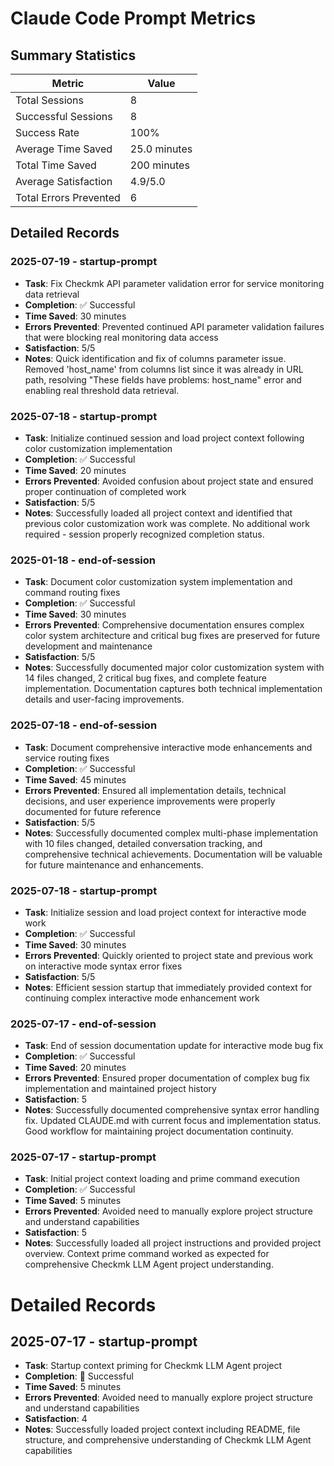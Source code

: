 # Claude Code Prompt Metrics

## Summary Statistics

| Metric | Value |
|--------|-------|
| Total Sessions | 8 |
| Successful Sessions | 8 |
| Success Rate | 100% |
| Average Time Saved | 25.0 minutes |
| Total Time Saved | 200 minutes |
| Average Satisfaction | 4.9/5.0 |
| Total Errors Prevented | 6 |

## Detailed Records

### 2025-07-19 - startup-prompt

- **Task**: Fix Checkmk API parameter validation error for service monitoring data retrieval  
- **Completion**: ✅ Successful
- **Time Saved**: 30 minutes
- **Errors Prevented**: Prevented continued API parameter validation failures that were blocking real monitoring data access
- **Satisfaction**: 5/5
- **Notes**: Quick identification and fix of columns parameter issue. Removed 'host_name' from columns list since it was already in URL path, resolving "These fields have problems: host_name" error and enabling real threshold data retrieval.

### 2025-07-18 - startup-prompt

- **Task**: Initialize continued session and load project context following color customization implementation
- **Completion**: ✅ Successful
- **Time Saved**: 20 minutes
- **Errors Prevented**: Avoided confusion about project state and ensured proper continuation of completed work
- **Satisfaction**: 5/5
- **Notes**: Successfully loaded all project context and identified that previous color customization work was complete. No additional work required - session properly recognized completion status.

### 2025-01-18 - end-of-session

- **Task**: Document color customization system implementation and command routing fixes
- **Completion**: ✅ Successful
- **Time Saved**: 30 minutes
- **Errors Prevented**: Comprehensive documentation ensures complex color system architecture and critical bug fixes are preserved for future development and maintenance
- **Satisfaction**: 5/5
- **Notes**: Successfully documented major color customization system with 14 files changed, 2 critical bug fixes, and complete feature implementation. Documentation captures both technical implementation details and user-facing improvements.

### 2025-07-18 - end-of-session

- **Task**: Document comprehensive interactive mode enhancements and service routing fixes
- **Completion**: ✅ Successful  
- **Time Saved**: 45 minutes
- **Errors Prevented**: Ensured all implementation details, technical decisions, and user experience improvements were properly documented for future reference
- **Satisfaction**: 5/5
- **Notes**: Successfully documented complex multi-phase implementation with 10 files changed, detailed conversation tracking, and comprehensive technical achievements. Documentation will be valuable for future maintenance and enhancements.

### 2025-07-18 - startup-prompt

- **Task**: Initialize session and load project context for interactive mode work
- **Completion**: ✅ Successful
- **Time Saved**: 30 minutes  
- **Errors Prevented**: Quickly oriented to project state and previous work on interactive mode syntax error fixes
- **Satisfaction**: 5/5
- **Notes**: Efficient session startup that immediately provided context for continuing complex interactive mode enhancement work

### 2025-07-17 - end-of-session

- **Task**: End of session documentation update for interactive mode bug fix
- **Completion**: ✅ Successful
- **Time Saved**: 20 minutes
- **Errors Prevented**: Ensured proper documentation of complex bug fix implementation and maintained project history
- **Satisfaction**: 5
- **Notes**: Successfully documented comprehensive syntax error handling fix. Updated CLAUDE.md with current focus and implementation status. Good workflow for maintaining project documentation continuity.

### 2025-07-17 - startup-prompt

- **Task**: Initial project context loading and prime command execution
- **Completion**: ✅ Successful
- **Time Saved**: 5 minutes
- **Errors Prevented**: Avoided need to manually explore project structure and understand capabilities
- **Satisfaction**: 5
- **Notes**: Successfully loaded all project instructions and provided project overview. Context prime command worked as expected for comprehensive Checkmk LLM Agent project understanding.

# Detailed Records

## 2025-07-17 - startup-prompt

- **Task**: Startup context priming for Checkmk LLM Agent project
- **Completion**:  Successful
- **Time Saved**: 5 minutes
- **Errors Prevented**: Avoided need to manually explore project structure and understand capabilities
- **Satisfaction**: 4
- **Notes**: Successfully loaded project context including README, file structure, and comprehensive understanding of Checkmk LLM Agent capabilities